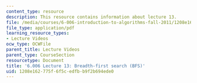 ```yaml
---
content_type: resource
description: This resource contains information about lecture 13.
file: /media/courses/6-006-introduction-to-algorithms-fall-2011/1208e162775f6f5cedfbb9f2b694ede0_MIT6_006F11_lec13.pdf
file_type: application/pdf
learning_resource_types:
- Lecture Videos
ocw_type: OCWFile
parent_title: Lecture Videos
parent_type: CourseSection
resourcetype: Document
title: '6.006 Lecture 13: Breadth-first search (BFS)'
uid: 1208e162-775f-6f5c-edfb-b9f2b694ede0
---
```

